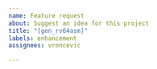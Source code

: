 ```yaml
---
name: Feature request
about: Suggest an idea for this project
title: "[gen_rv64asm]"
labels: enhancement
assignees: vroncevic

---
```



